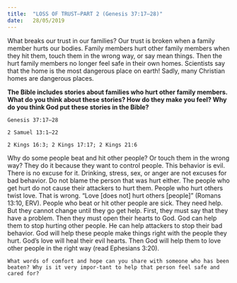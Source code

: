 ```yaml
---
title:  "LOSS OF TRUST—PART 2 (Genesis 37:17–28)"
date:   28/05/2019
---
```




What breaks our trust in our families? Our trust is broken when a family member hurts our bodies. Family members hurt other family members when they hit them, touch them in the wrong way, or say mean things. Then the hurt family members no longer feel safe in their own homes. Scientists say that the home is the most dangerous place on earth! Sadly, many Christian homes are dangerous places. 

**The Bible includes stories about families who hurt other family members. What do you think about these stories? How do they make you feel? Why do you think God put these stories in the Bible?**

`Genesis 37:17–28`

`2 Samuel 13:1–22`

`2 Kings 16:3; 2 Kings 17:17; 2 Kings 21:6`

Why do some people beat and hit other people? Or touch them in the wrong way? They do it because they want to control people. This behavior is evil. There is no excuse for it. Drinking, stress, sex, or anger are not excuses for bad behavior. Do not blame the person that was hurt either. The people who get hurt do not cause their attackers to hurt them. People who hurt others twist love. That is wrong. “Love [does not] hurt others [people]” (Romans 13:10, ERV). People who beat or hit other people are sick. They need help. But they cannot change until they go get help. First, they must say that they have a problem. Then they must open their hearts to God. God can help them to stop hurting other people. He can help attackers to stop their bad behavior. God will help these people make things right with the people they hurt. God’s love will heal their evil hearts. Then God will help them to love other people in the right way (read Ephesians 3:20).

`What words of comfort and hope can you share with someone who has been beaten? Why is it very impor-tant to help that person feel safe and cared for?`